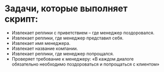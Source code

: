 # Задачи, которые выполняет скрипт:

- Извлекает реплики с приветствием – где менеджер поздоровался. 
- Извлекает реплики, где менеджер представил себя. 
- Извлекает имя менеджера. 
- Извлекает название компании. 
- Извлекает реплики, где менеджер попрощался.
- Проверяет требование к менеджеру: «В каждом диалоге обязательно необходимо поздороваться и попрощаться с клиентом»



```python

```

